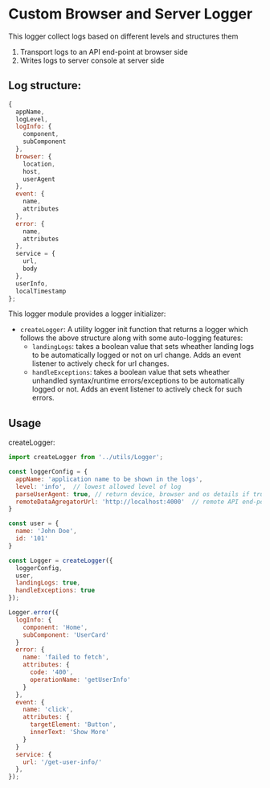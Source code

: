 
# Custom Browser and Server Logger 

This logger collect logs based on different levels and structures them

1. Transport logs to an API end-point at browser side 
2. Writes logs to server console at server side

## Log structure:
```javascript
{
  appName,
  logLevel,
  logInfo: {
    component,
    subComponent
  },
  browser: {
    location,
    host,
    userAgent
  },
  event: {
    name,
    attributes
  },
  error: {
    name,
    attributes
  },
  service = {
    url,
    body
  },
  userInfo,
  localTimestamp
};
```

This logger module provides a logger initializer:
- `createLogger`: A utility logger init function that returns a logger which follows the above structure along with some auto-logging features:
  - `landingLogs`: takes a boolean value that sets wheather landing logs to be automatically logged or not on url change. Adds an event listener to actively check for url changes.
  - `handleExceptions`: takes a boolean value that sets wheather unhandled syntax/runtime errors/exceptions to be automatically logged or not. Adds an event listener to actively check for such errors.      

## Usage 

createLogger:
```javascript
import createLogger from '../utils/Logger';

const loggerConfig = {
  appName: 'application name to be shown in the logs',
  level: 'info',  // lowest allowed level of log
  parseUserAgent: true, // return device, browser and os details if true; returns user-agent string if false
  remoteDataAgregatorUrl: 'http://localhost:4000'  // remote API end-point to post the logs 
}

const user = {
  name: 'John Doe',
  id: '101'
}

const Logger = createLogger({
  loggerConfig,
  user,
  landingLogs: true,
  handleExceptions: true
});

Logger.error({ 
  logInfo: {
    component: 'Home',
    subComponent: 'UserCard'
  }
  error: {
    name: 'failed to fetch',
    attributes: {
      code: '400',
      operationName: 'getUserInfo'
    }
  },
  event: {
    name: 'click',
    attributes: {
      targetElement: 'Button',
      innerText: 'Show More'
    }
  }
  service: {
    url: '/get-user-info/'
  },
});
```